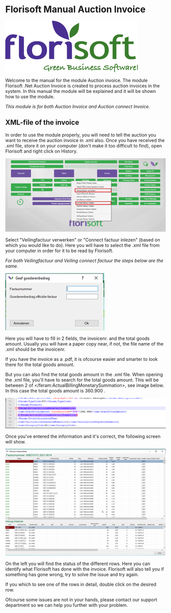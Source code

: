 # Florisoft Manual Auction Invoice

<img src=".Veilingfactuur Manual/media/image1.jpeg" />

Welcome to the manual for the module Auction invoice. The module Florisoft .Net Auction Invoice is created to process auction invoices in the system. In this manual the module will be explained and it will be shown how to use the module.

*This module is for both Auction Invoice and Auction connect Invoice.*

## XML-file of the invoice
In order to use the module properly, you will need to tell the auction you want to receive the auction invoice in .xml also.
Once you have received the .xml file, store it on your computer (don't make it too difficult to find), open Florisoft and right click on History.

<img src=".Veilingfactuur Manual/media/image2.png" />

Select "Veilingfactuur verwerken" or "Connect factuur inlezen" (based on which you would like to do).
Here you will have to select the .xml file from your computer in order for it to be read by Florisoft.

*For both Veilingfactuur and Veiling connect factuur the steps below are the same.*

<img src=".Veilingfactuur Manual/media/image3.png" />

Here you will have to fill in 2 fields, the invoicenr. and the total goods amount. Usually you will have a paper copy near, if not, the file name of the .xml should be the invoicenr. 

If you have the invoice as a .pdf, it is ofcourse easier and smarter to look there for the total goods amount.

But you can also find the total goods amount in the .xml file. When opening the .xml file, you'll have to search for the total goods amount. This will be between 2 of </feram:ActualBillingMonetarySummation>, see image below. In this case the total goods amount is 360.900 .

<img src=".Veilingfactuur Manual/media/image4.png" />

Once you've entered the information and it's correct, the following screen will show.

<img src=".Veilingfactuur Manual/media/image5.png" />

On the left you will find the status of the different rows. Here you can identify what Florisoft has done with the invoice. Florisoft will also tell you if something has gone wrong, try to solve the issue and try again.

If you which to see one of the rows in detail, double click on the desired row.

Ofcourse some issues are not in your hands, please contact our support department so we can help you further with your problem.
